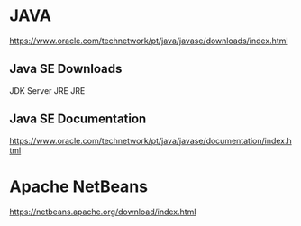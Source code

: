 # JAVA
https://www.oracle.com/technetwork/pt/java/javase/downloads/index.html
## Java SE Downloads
JDK
Server JRE
JRE

## Java SE Documentation
https://www.oracle.com/technetwork/pt/java/javase/documentation/index.html

# Apache NetBeans
https://netbeans.apache.org/download/index.html